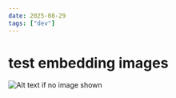 ```yaml
---
date: 2025-08-29
tags: ["dev"]
---
```


# test embedding images

![Alt text if no image shown][image-01]


[image-01]: https://jimz.cc/images/section-cover--posts.webp "title here 2"
